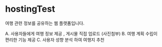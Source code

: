 # hostingTest
여행 관련 정보를 공유하는 웹 플랫폼입니다. 

A. 사용자들에게 여행 정보 제공 , 게시물 직접 업로드 (사진첨부)
B. 여행 계획 수립이 편리한 기능 제공
C. 사용자 성향 분석 하여 여행지 추천
